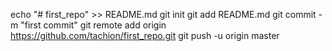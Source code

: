 echo "# first_repo" >> README.md
git init
git add README.md
git commit -m "first commit"
git remote add origin https://github.com/tachion/first_repo.git
git push -u origin master
